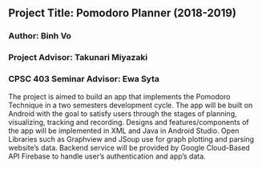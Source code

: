 ## Project Title: Pomodoro Planner (2018-2019)
### Author: Binh Vo 
### Project Advisor: Takunari Miyazaki
### CPSC 403 Seminar Advisor: Ewa Syta

The project is aimed to build an app that implements the Pomodoro Technique in a two semesters development cycle. The app will be built on Android with the goal to satisfy users through the stages of planning, visualizing, tracking and recording. Designs and features/components of the app will be implemented in XML and Java in Android Studio. Open Libraries such as Graphview and JSoup use for graph plotting and parsing website’s data. Backend service will be provided by Google Cloud-Based API Firebase to handle user’s authentication and app’s data.


